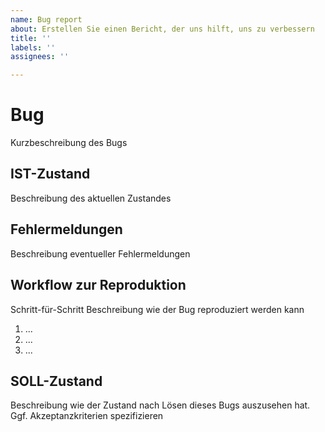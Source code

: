 ```yaml
---
name: Bug report
about: Erstellen Sie einen Bericht, der uns hilft, uns zu verbessern
title: ''
labels: ''
assignees: ''

---
```

# Bug

Kurzbeschreibung des Bugs

## IST-Zustand

Beschreibung des aktuellen Zustandes

## Fehlermeldungen

Beschreibung eventueller Fehlermeldungen

## Workflow zur Reproduktion

Schritt-für-Schritt Beschreibung wie der Bug reproduziert werden kann

1. ...
2. ...
3. ...

## SOLL-Zustand

Beschreibung wie der Zustand nach Lösen dieses Bugs auszusehen hat. Ggf. Akzeptanzkriterien spezifizieren
